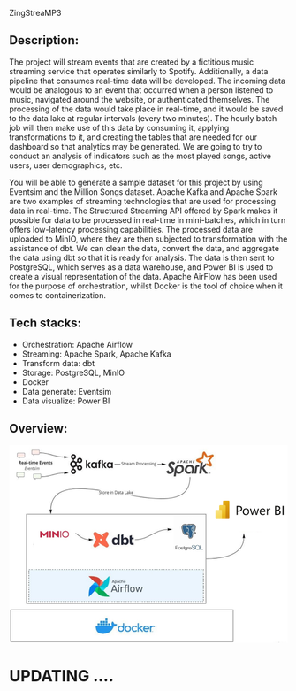 ZingStreaMP3

## Description:
The project will stream events that are created by a fictitious music streaming service that operates similarly to Spotify. Additionally, a data pipeline that consumes real-time data will be developed. The incoming data would be analogous to an event that occurred when a person listened to music, navigated around the website, or authenticated themselves. The processing of the data would take place in real-time, and it would be saved to the data lake at regular intervals (every two minutes). The hourly batch job will then make use of this data by consuming it, applying transformations to it, and creating the tables that are needed for our dashboard so that analytics may be generated. We are going to try to conduct an analysis of indicators such as the most played songs, active users, user demographics, etc.

You will be able to generate a sample dataset for this project by using Eventsim and the Million Songs dataset. Apache Kafka and Apache Spark are two examples of streaming technologies that are used for processing data in real-time. The Structured Streaming API offered by Spark makes it possible for data to be processed in real-time in mini-batches, which in turn offers low-latency processing capabilities. The processed data are uploaded to MinIO, where they are then subjected to transformation with the assistance of dbt. We can clean the data, convert the data, and aggregate the data using dbt so that it is ready for analysis. The data is then sent to PostgreSQL, which serves as a data warehouse, and Power BI is used to create a visual representation of the data. Apache AirFlow has been used for the purpose of orchestration, whilst Docker is the tool of choice when it comes to containerization.

## Tech stacks:
- Orchestration: Apache Airflow 
- Streaming: Apache Spark, Apache Kafka
- Transform data: dbt
- Storage: PostgreSQL, MinIO
- Docker
- Data generate: Eventsim
- Data visualize: Power BI

## Overview:
![alt text](https://github.com/huynhdoanho/ZingStreaMP3_Project_DE/blob/9646116ad2d5a4da0c0704d1519fd9d712f0862a/images/overview.png)


# UPDATING ....
